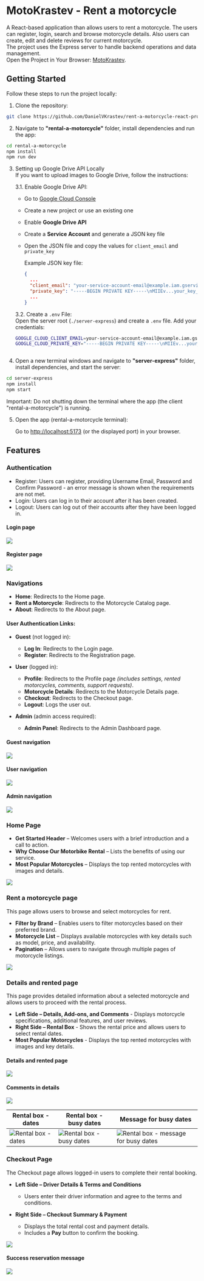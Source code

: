 # MotoKrastev - Rent a motorcycle
A React-based application than allows users to rent a motorcycle. The users can register, login, search and browse motorcycle details. Also users can create, edit and delete reviews for current motorcycle.
<br />
The project uses the Express server to handle backend operations and data management.
<br />
Open the Project in Your Browser: <a href="http://localhost:5173/simple-calculator/">MotoKrastev</a>.

## Getting Started

Follow these steps to run the project locally:

1. Clone the repository:
```sh
git clone https://github.com/DanielVKrastev/rent-a-motorcycle-react-project-2025.git
```


2. Navigate to <b>"rental-a-motorcycle"</b> folder, install dependencies and run the app:
```sh
cd rental-a-motorcycle
npm install
npm run dev
```


3. Setting up Google Drive API Locally  
   If you want to upload images to Google Drive, follow the instructions:

   3.1. Enable Google Drive API:  
   - Go to [Google Cloud Console](https://console.cloud.google.com/)  
   - Create a new project or use an existing one  
   - Enable **Google Drive API**  
   - Create a **Service Account** and generate a JSON key file  
   - Open the JSON file and copy the values for `client_email` and `private_key`  

     Example JSON key file:
     ```json
     {
       ...
       "client_email": "your-service-account-email@example.iam.gserviceaccount.com",
       "private_key": "-----BEGIN PRIVATE KEY-----\nMIIEv...your_key_here...\n-----END PRIVATE KEY-----\n"
       ...
     }
     ```

   3.2. Create a `.env` File:  
   Open the server root (`./server-express`) and create a `.env` file. Add your credentials:
   ```sh
   GOOGLE_CLOUD_CLIENT_EMAIL=your-service-account-email@example.iam.gserviceaccount.com
   GOOGLE_CLOUD_PRIVATE_KEY="-----BEGIN PRIVATE KEY-----\nMIIEv...your_key_here...\n-----END PRIVATE KEY-----\n"



4. Open a new terminal windows and navigate to <b>"server-express"</b> folder, install dependencies, and start the server:

```sh
cd server-express
npm install
npm start
```

  <p>Important: Do not shutting down the terminal where the app (the client "rental-a-motorcycle") is running.</p>

5. Open the app (rental-a-motorcycle terminal):
   
    Go to <a href="http://localhost:5173">http://localhost:5173</a> (or the displayed port) in your browser.

## Features
### Authentication
   - Register: Users can register, providing Username Email, Password and Confirm Password - an error message is shown when the requirements are not met.
   - Login: Users can log in to their account after it has been created.
   - Logout: Users can log out of their accounts after they have been logged in.
<div>
   <h4>Login page</h4>
   <img src="https://raw.githubusercontent.com/DanielVKrastev/rent-a-motorcycle-react-project-2025/main/rental-a-motorcycle/screenshots/login.png">
</div>
<div>
   <h4>Register page</h4>
   <img src="https://raw.githubusercontent.com/DanielVKrastev/rent-a-motorcycle-react-project-2025/main/rental-a-motorcycle/screenshots/register.png">
</div>

### Navigations
- **Home**: Redirects to the Home page.  
- **Rent a Motorcycle**: Redirects to the Motorcycle Catalog page.  
- **About**: Redirects to the About page.  

#### **User Authentication Links:**
- **Guest** (not logged in):
  - **Log In**: Redirects to the Login page.  
  - **Register**: Redirects to the Registration page.  

- **User** (logged in):
  - **Profile**: Redirects to the Profile page *(includes settings, rented motorcycles, comments, support requests)*.  
  - **Motorcycle Details**: Redirects to the Motorcycle Details page.  
  - **Checkout**: Redirects to the Checkout page.  
  - **Logout**: Logs the user out.  

- **Admin** (admin access required):
  - **Admin Panel**: Redirects to the Admin Dashboard page.

<div>
   <h4>Guest navigation</h4>
   <img src="https://raw.githubusercontent.com/DanielVKrastev/rent-a-motorcycle-react-project-2025/main/rental-a-motorcycle/screenshots/guest-navbar.png">
</div>
<div>
   <h4>User navigation</h4>
   <img src="https://raw.githubusercontent.com/DanielVKrastev/rent-a-motorcycle-react-project-2025/main/rental-a-motorcycle/screenshots/user-navbar.png">
</div>
<div>
   <h4>Admin navigation</h4>
   <img src="https://raw.githubusercontent.com/DanielVKrastev/rent-a-motorcycle-react-project-2025/main/rental-a-motorcycle/screenshots/admin-navbar.png">
</div>

  ### Home Page
- **Get Started Header** – Welcomes users with a brief introduction and a call to action.  
- **Why Choose Our Motorbike Rental** – Lists the benefits of using our service.  
- **Most Popular Motorcycles** – Displays the top rented motorcycles with images and details.
<div>
   <img src="https://raw.githubusercontent.com/DanielVKrastev/rent-a-motorcycle-react-project-2025/main/rental-a-motorcycle/screenshots/home.png">
</div>

  ### Rent a motorcycle page
This page allows users to browse and select motorcycles for rent.

- **Filter by Brand** – Enables users to filter motorcycles based on their preferred brand.  
- **Motorcycle List** – Displays available motorcycles with key details such as model, price, and availability.  
- **Pagination** – Allows users to navigate through multiple pages of motorcycle listings.
<div>
   <img src="https://raw.githubusercontent.com/DanielVKrastev/rent-a-motorcycle-react-project-2025/main/rental-a-motorcycle/screenshots/rent-a-moto.png">
</div>

  ### Details and rented page
This page provides detailed information about a selected motorcycle and allows users to proceed with the rental process.

- **Left Side – Details, Add-ons, and Comments** - Displays motorcycle specifications, additional features, and user reviews.  
- **Right Side – Rental Box** - Shows the rental price and allows users to select rental dates.  
- **Most Popular Motorcycles** - Displays the top rented motorcycles with images and key details.  
<div>
   <h4>Details and rented page</h4>
   <img src="https://raw.githubusercontent.com/DanielVKrastev/rent-a-motorcycle-react-project-2025/main/rental-a-motorcycle/screenshots/rent-a-moto-details.png">
</div>
<div>
   <h4>Comments in details</h4>
   <img src="https://raw.githubusercontent.com/DanielVKrastev/rent-a-motorcycle-react-project-2025/main/rental-a-motorcycle/screenshots/comments.png">
</div>

| Rental box - dates | Rental box - busy dates | Message for busy dates |
|--------------------|----------------------|----------------------|
| ![Rental box - dates](https://raw.githubusercontent.com/DanielVKrastev/rent-a-motorcycle-react-project-2025/main/rental-a-motorcycle/screenshots/date-picker.png) | ![Rental box - busy dates](https://raw.githubusercontent.com/DanielVKrastev/rent-a-motorcycle-react-project-2025/main/rental-a-motorcycle/screenshots/date-picker-2.png) | ![Rental box - message for busy dates](https://raw.githubusercontent.com/DanielVKrastev/rent-a-motorcycle-react-project-2025/main/rental-a-motorcycle/screenshots/date-picker-busy.png) |

### Checkout Page  
The Checkout page allows logged-in users to complete their rental booking.

- **Left Side – Driver Details & Terms and Conditions**  
  - Users enter their driver information and agree to the terms and conditions.  

- **Right Side – Checkout Summary & Payment**  
  - Displays the total rental cost and payment details.  
  - Includes a **Pay** button to confirm the booking.  
<div>
   <img src="https://raw.githubusercontent.com/DanielVKrastev/rent-a-motorcycle-react-project-2025/main/rental-a-motorcycle/screenshots/checkout.png">
</div>
<div>
   <h4>Success reservation message</h4>
   <img src="https://raw.githubusercontent.com/DanielVKrastev/rent-a-motorcycle-react-project-2025/main/rental-a-motorcycle/screenshots/checkout-success.png">
</div>
